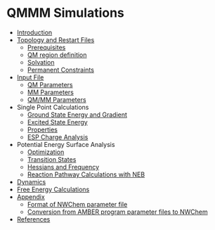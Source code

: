 # QMMM Simulations

  - [Introduction](qmmm_introduction)
  - [Topology and Restart
    Files](QMMM_Restart_and_Topology_Files)
      - [Prerequisites](QMMM_Preparation_Prerequisites)
      - [QM region definition](Qmmm_preparation_basic)
      - [Solvation](Qmmm_preparation_solvation)
      - [Permanent Constraints](Qmmm_preparation_constraints)
  - [Input File](QMMM_Input_File)
      - [QM Parameters](QM_Parameters)
      - [MM Parameters](MM_Parameters)
      - [QM/MM Parameters](QMMM_Parameters)
  - Single Point Calculations
      - [Ground State Energy and Gradient](qmmm_sp_energy)
      - [Excited State Energy](QMMM_Excited_States)
      - [Properties](qmmm_sp_property)
      - [ESP Charge Analysis](QMMM_ESP)
  - Potential Energy Surface Analysis
      - [Optimization](Qmmm_optimization)
      - [ Transition States](QMMM_Transition_States)
      - [Hessians and Frequency](Qmmm_freq)
      - [Reaction Pathway Calculations with
        NEB](Qmmm_NEB_Calculations)
  - [Dynamics](QMMM_Dynamics)
  - [Free Energy Calculations](QMMM_Free_Energy)
  - [Appendix](QMMM_Appendix)
      - [Format of NWChem parameter
        file](QMMM_Appendix#format-of-nwchem-parameter-file)
      - [Conversion from AMBER program parameter files to
        NWChem](QMMM_Appendix#conversion-of-standard-amber-program-parameter-files)
  - [References](QMMM_References)
